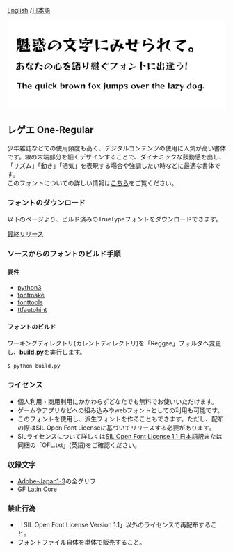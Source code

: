 [English](https://github.com/fontworks-fonts/Reggae) /[日本語](README-JP.md) 

![ReggaeOne-Regular](./image_Reggae.png)

## レゲエ One-Regular

少年雑誌などでの使用頻度も高く、デジタルコンテンツの使用に人気が高い書体です。線の末端部分を細くデザインすることで、ダイナミックな鼓動感を出し、「リズム」「動き」「活気」を表現する場合や強調したい時などに最適な書体です。  
このフォントについての詳しい情報は[こちら](https://fontworks.co.jp/fontsearch/ReggaeStd-B/)をご覧ください。


### フォントのダウンロード

以下のページより、ビルド済みのTrueTypeフォントをダウンロードできます。  

[最終リリース](https://github.com/fontworks-fonts/Reggae/tree/master/fonts/ttf)


### ソースからのフォントのビルド手順

#### 要件

* [python3](https://www.python.org/)  
* [fontmake](https://github.com/googlefonts/fontmake/)
* [fonttools](https://github.com/fonttools/fonttools/)
* [ttfautohint](https://www.freetype.org/ttfautohint/doc/ttfautohint.html)  


#### フォントのビルド

ワーキングディレクトリ(カレントディレクトリ)を「Reggae」フォルダへ変更し、**build.py**を実行します。

    $ python build.py


### ライセンス

* 個人利用・商用利用にかかわらずどなたでも無料でお使いいただけます。
* ゲームやアプリなどへの組み込みやwebフォントとしての利用も可能です。
* このフォントを使用し、派生フォントを作ることもできます。ただし、配布の際はSIL Open Font Licenseに基づいてリリースする必要があります。
* SILライセンスについて詳しくは[SIL Open Font License 1.1 日本語訳](https://ja.osdn.net/projects/opensource/wiki/SIL_Open_Font_License_1.1)または同梱の「OFL.txt」(英語)をご確認ください。


### 収録文字

* [Adobe-Japan1-3](https://github.com/adobe-type-tools/Adobe-Japan1)の全グリフ  
* [GF Latin Core](https://github.com/googlefonts/gftools/tree/master/Lib/gftools/encodings/GF%20Glyph%20Sets#gf-latin-core)  


### 禁止行為

* 「SIL Open Font License Version 1.1」以外のライセンスで再配布すること。
* フォントファイル自体を単体で販売すること。
